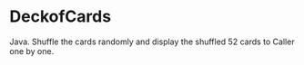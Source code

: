 # DeckofCards
Java. Shuffle the cards randomly and display the shuffled 52 cards to Caller one by one.
